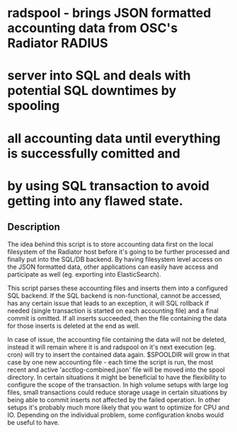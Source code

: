 # radspool - brings JSON formatted accounting data from OSC's Radiator RADIUS 
#            server into SQL and deals with potential SQL downtimes by spooling
#            all accounting data until everything is successfully comitted and
#            by using SQL transaction to avoid getting into any flawed state.

## Description
The idea behind this script is to store accounting data first on the local
filesystem of the Radiator host before it's going to be further processed and
finally put into the SQL/DB backend. By having filesystem level access on the
JSON formatted data, other applications can easily have access and participate
as well (eg. exporting into ElasticSearch).

This script parses these accounting files and inserts them into a configured
SQL backend. If the SQL backend is non-functional, cannot be accessed, has
any certain issue that leads to an exception, it will SQL rollback if needed
(single transaction is started on each accounting file) and a final commit is
omitted. If all inserts succeeded, then the file containing the data for those
inserts is deleted at the end as well.

In case of issue, the accounting file containing the data will not be deleted,
instead it will remain where it is and radspool on it's next execution
(eg. cron) will try to insert the contained data again. $SPOOLDIR will grow
in that case by one new accounting file - each time the script is run, the
most recent and active 'acctlog-combined.json' file will be moved into the
spool directory. In certain situations it might be beneficial to have the
flexibility to configure the scope of the transaction. In high volume setups
with large log files, small transactions could reduce storage usage in
certain situations by being able to commit inserts not affected by the failed
operation. In other setups it's probably much more likely that you want to
optimize for CPU and IO. Depending on the individual problem, some
configuration knobs would be useful to have.
